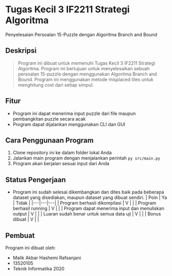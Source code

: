 # Tugas Kecil 3 IF2211 Strategi Algoritma

Penyelesaian Persoalan 15-Puzzle dengan Algoritma Branch and Bound

## Deskripsi

> Program ini dibuat untuk memenuhi Tugas Kecil 3 IF2211 Strategi Algoritma.
> Program ini bertujuan untuk menyelesaikan sebuah persoalan 15-puzzle dengan menggunakan Algoritma Branch and Bound.
> Program ini menggunakan metode misplaced tiles untuk menghitung cost dari setiap simpul.

## Fitur

- Program ini dapat menerima input puzzle dari file maupun pembangkitan puzzle secara acak
- Program dapat dijalankan menggunakan CLI dan GUI

## Cara Penggunaan Program

1. Clone repository ini ke dalam folder lokal Anda
2. Jalankan main program dengan menjalankan perintah `py src/main.py`
3. Program akan berjalan sesuai input dari Anda

## Status Pengerjaan

- Program ini sudah selesai dikembangkan dan dites baik pada beberapa dataset yang disediakan, maupun dataset yang dibuat sendiri.
  | Poin | Ya | Tidak |
  |---|---|---|
  | Program berhasil dikompilasi | V | |
  | Program berhasil running | V | |
  | Program dapat menerima input dan menuliskan output | V | |
  | Luaran sudah benar untuk semua data uji | V | |
  | Bonus dibuat | V | |

## Pembuat

Program ini dibuat oleh:

- Malik Akbar Hashemi Rafsanjani
- 13520105
- Teknik Informatika 2020
